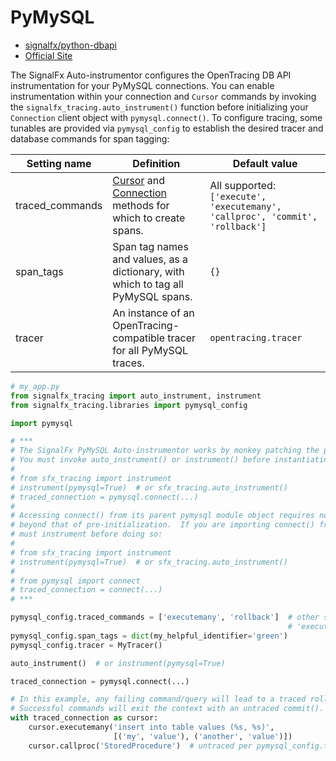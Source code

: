 # PyMySQL

- [signalfx/python-dbapi](https://github.com/signalfx/python-dbapi)
- [Official Site](https://pymysql.readthedocs.io)

The SignalFx Auto-instrumentor configures the OpenTracing DB API instrumentation for your PyMySQL
connections.  You can enable instrumentation within your connection and `Cursor` commands by invoking the
`signalfx_tracing.auto_instrument()` function before initializing your `Connection` client object with
`pymysql.connect()`.  To configure tracing, some tunables are provided via `pymysql_config` to establish
the desired tracer and database commands for span tagging:

| Setting name | Definition | Default value |
| -------------|------------|---------------|
| traced_commands | [Cursor](https://www.python.org/dev/peps/pep-0249/#cursor-methods) and [Connection](https://www.python.org/dev/peps/pep-0249/#connection-methods) methods for which to create spans. | All supported: `['execute', 'executemany', 'callproc', 'commit', 'rollback']` |
| span_tags | Span tag names and values, as a dictionary, with which to tag all PyMySQL spans. | `{}` |
| tracer | An instance of an OpenTracing-compatible tracer for all PyMySQL traces. | `opentracing.tracer` |

```python
# my_app.py
from signalfx_tracing import auto_instrument, instrument
from signalfx_tracing.libraries import pymysql_config 

import pymysql

# ***
# The SignalFx PyMySQL Auto-instrumentor works by monkey patching the pymysql.connect() method.
# You must invoke auto_instrument() or instrument() before instantiating your client connection.
#
# from sfx_tracing import instrument
# instrument(pymysql=True)  # or sfx_tracing.auto_instrument()
# traced_connection = pymysql.connect(...)
#
# Accessing connect() from its parent pymysql module object requires no advanced instrumentation
# beyond that of pre-initialization.  If you are importing connect() from pymysql directly, you
# must instrument before doing so:
#
# from sfx_tracing import instrument
# instrument(pymysql=True)  # or sfx_tracing.auto_instrument()
#
# from pymysql import connect
# traced_connection = connect(...)
# ***

pymysql_config.traced_commands = ['executemany', 'rollback']  # other supported commands are
                                                              # 'execute', 'callproc', 'commit', and 'rollback'
pymysql_config.span_tags = dict(my_helpful_identifier='green')
pymysql_config.tracer = MyTracer()

auto_instrument()  # or instrument(pymysql=True)

traced_connection = pymysql.connect(...)

# In this example, any failing command/query will lead to a traced rollback().
# Successful commands will exit the context with an untraced commit().
with traced_connection as cursor:
    cursor.executemany('insert into table values (%s, %s)',
                       [('my', 'value'), ('another', 'value')])
    cursor.callproc('StoredProcedure')  # untraced per pymysql_config.traced_commands

```
